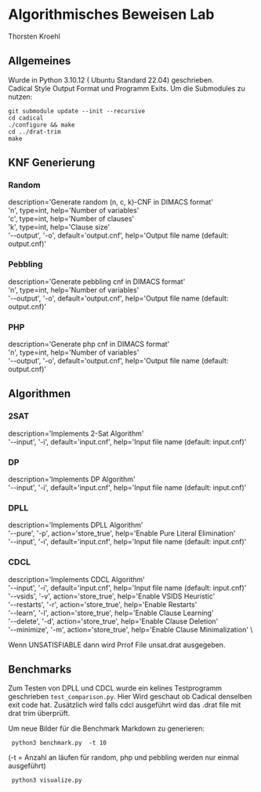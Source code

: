 # Algorithmisches Beweisen Lab

Thorsten Kroehl

## Allgemeines 
 Wurde in Python 3.10.12 ( Ubuntu Standard 22.04) geschrieben. \
 Cadical Style Output Format und Programm Exits.
 Um die Submodules zu nutzen:
 ```
git submodule update --init --recursive
cd cadical
./configure && make
cd ../drat-trim
make
 ```


## KNF Generierung

### Random

 description='Generate random (n, c, k)-CNF in DIMACS format' \
 'n', type=int, help='Number of variables' \
 'c', type=int, help='Number of clauses' \
 'k', type=int, help='Clause size' \
'--output', '-o', default='output.cnf', help='Output file name (default: output.cnf)'

### Pebbling 
description='Generate pebbling cnf in DIMACS format' \
'n', type=int, help='Number of variables' \
'--output', '-o', default='output.cnf', help='Output file name (default: output.cnf)'


### PHP
description='Generate php cnf in DIMACS format' \
'n', type=int, help='Number of variables' \
'--output', '-o', default='output.cnf', help='Output file name (default: output.cnf)'

## Algorithmen

### 2SAT
description='Implements 2-Sat Algorithm' \
'--input', '-i', default='input.cnf', help='Input file name (default: input.cnf)'

### DP 
description='Implements DP Algorithm' \
'--input', '-i', default='input.cnf', help='Input file name (default: input.cnf)'

### DPLL
description='Implements DPLL Algorithm' \
'--pure', '-p', action='store_true', help='Enable Pure Literal Elimination' \
'--input', '-i', default='input.cnf', help='Input file name (default: input.cnf)'

### CDCL

description='Implements CDCL Algorithm' \
'--input', '-i', default='input.cnf', help='Input file name (default: input.cnf)' \
'--vsids', '-v', action='store_true', help='Enable VSIDS Heuristic' \
'--restarts', '-r', action='store_true', help='Enable Restarts' \
'--learn', '-l', action='store_true', help='Enable Clause Learning' \
'--delete', '-d', action='store_true', help='Enable Clause Deletion' \
'--minimize', '-m', action='store_true', help='Enable Clause Minimalization' \

Wenn UNSATISFIABLE dann wird Prrof File unsat.drat ausgegeben.

## Benchmarks

Zum Testen von DPLL und CDCL wurde ein kelines Testprogramm geschrieben ```test_comparison.py```.
Hier Wird geschaut ob Cadical denselben exit code hat.
Zusätzlich wird falls cdcl ausgeführt wird das .drat file mit drat trim überprüft.

Um neue Bilder für die Benchmark Markdown zu generieren:
```
 python3 benchmark.py  -t 10
``` 
(-t = Anzahl an läufen für random, php und pebbling werden nur einmal ausgeführt)
```
 python3 visualize.py 
```

